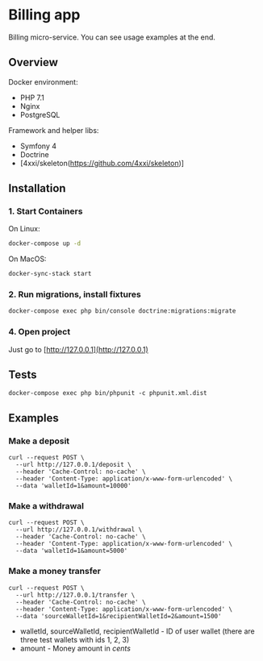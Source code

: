 Billing app
==========

Billing micro-service. 
You can see usage examples at the end.

## Overview

Docker environment:

- PHP 7.1
- Nginx
- PostgreSQL

Framework and helper libs:

- Symfony 4
- Doctrine
- [4xxi/skeleton(https://github.com/4xxi/skeleton)]

## Installation

### 1. Start Containers
On Linux:
```bash
docker-compose up -d
```
On MacOS:
```bash
docker-sync-stack start
```

### 2. Run migrations, install fixtures
```bash
docker-compose exec php bin/console doctrine:migrations:migrate
```

### 4. Open project
Just go to [http://127.0.0.1](http://127.0.0.1)

## Tests

```
docker-compose exec php bin/phpunit -c phpunit.xml.dist
```

## Examples

### Make a deposit

```
curl --request POST \
  --url http://127.0.0.1/deposit \
  --header 'Cache-Control: no-cache' \
  --header 'Content-Type: application/x-www-form-urlencoded' \
  --data 'walletId=1&amount=10000'
```

### Make a withdrawal

```
curl --request POST \
  --url http://127.0.0.1/withdrawal \
  --header 'Cache-Control: no-cache' \
  --header 'Content-Type: application/x-www-form-urlencoded' \
  --data 'walletId=1&amount=5000'
```

### Make a money transfer

```
curl --request POST \
  --url http://127.0.0.1/transfer \
  --header 'Cache-Control: no-cache' \
  --header 'Content-Type: application/x-www-form-urlencoded' \
  --data 'sourceWalletId=1&recipientWalletId=2&amount=1500'
```

- walletId, sourceWalletId, recipientWalletId - ID of user wallet (there are three test wallets with ids 1, 2, 3)
- amount - Money amount in _cents_